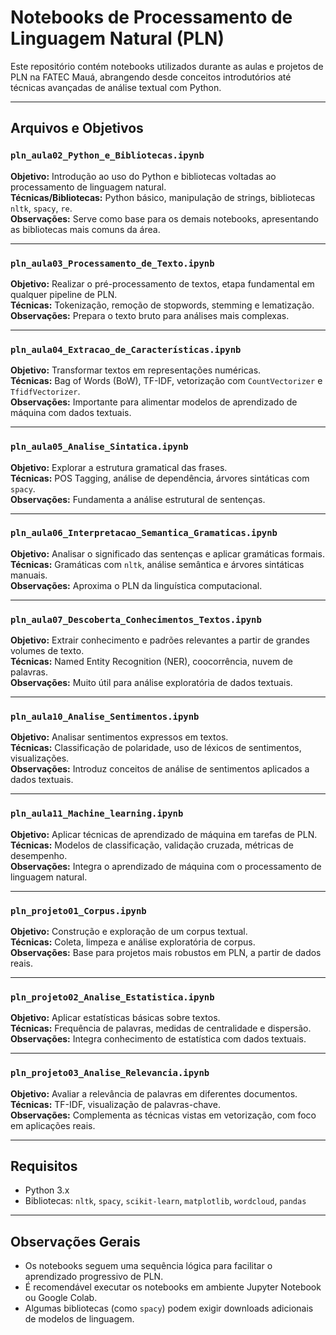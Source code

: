 # Notebooks de Processamento de Linguagem Natural (PLN)

Este repositório contém notebooks utilizados durante as aulas e projetos de PLN na FATEC Mauá, abrangendo desde conceitos introdutórios até técnicas avançadas de análise textual com Python.

---

## Arquivos e Objetivos

### `pln_aula02_Python_e_Bibliotecas.ipynb`
**Objetivo:** Introdução ao uso do Python e bibliotecas voltadas ao processamento de linguagem natural.  
**Técnicas/Bibliotecas:** Python básico, manipulação de strings, bibliotecas `nltk`, `spacy`, `re`.  
**Observações:** Serve como base para os demais notebooks, apresentando as bibliotecas mais comuns da área.

---

### `pln_aula03_Processamento_de_Texto.ipynb`
**Objetivo:** Realizar o pré-processamento de textos, etapa fundamental em qualquer pipeline de PLN.  
**Técnicas:** Tokenização, remoção de stopwords, stemming e lematização.  
**Observações:** Prepara o texto bruto para análises mais complexas.

---

### `pln_aula04_Extracao_de_Características.ipynb`
**Objetivo:** Transformar textos em representações numéricas.  
**Técnicas:** Bag of Words (BoW), TF-IDF, vetorização com `CountVectorizer` e `TfidfVectorizer`.  
**Observações:** Importante para alimentar modelos de aprendizado de máquina com dados textuais.

---

### `pln_aula05_Analise_Sintatica.ipynb`
**Objetivo:** Explorar a estrutura gramatical das frases.  
**Técnicas:** POS Tagging, análise de dependência, árvores sintáticas com `spacy`.  
**Observações:** Fundamenta a análise estrutural de sentenças.

---

### `pln_aula06_Interpretacao_Semantica_Gramaticas.ipynb`
**Objetivo:** Analisar o significado das sentenças e aplicar gramáticas formais.  
**Técnicas:** Gramáticas com `nltk`, análise semântica e árvores sintáticas manuais.  
**Observações:** Aproxima o PLN da linguística computacional.

---

### `pln_aula07_Descoberta_Conhecimentos_Textos.ipynb`
**Objetivo:** Extrair conhecimento e padrões relevantes a partir de grandes volumes de texto.  
**Técnicas:** Named Entity Recognition (NER), coocorrência, nuvem de palavras.  
**Observações:** Muito útil para análise exploratória de dados textuais.

---

### `pln_aula10_Analise_Sentimentos.ipynb`
**Objetivo:** Analisar sentimentos expressos em textos.  
**Técnicas:** Classificação de polaridade, uso de léxicos de sentimentos, visualizações.  
**Observações:** Introduz conceitos de análise de sentimentos aplicados a dados textuais.

---

### `pln_aula11_Machine_learning.ipynb`
**Objetivo:** Aplicar técnicas de aprendizado de máquina em tarefas de PLN.  
**Técnicas:** Modelos de classificação, validação cruzada, métricas de desempenho.  
**Observações:** Integra o aprendizado de máquina com o processamento de linguagem natural.

---

### `pln_projeto01_Corpus.ipynb`
**Objetivo:** Construção e exploração de um corpus textual.  
**Técnicas:** Coleta, limpeza e análise exploratória de corpus.  
**Observações:** Base para projetos mais robustos em PLN, a partir de dados reais.

---

### `pln_projeto02_Analise_Estatistica.ipynb`
**Objetivo:** Aplicar estatísticas básicas sobre textos.  
**Técnicas:** Frequência de palavras, medidas de centralidade e dispersão.  
**Observações:** Integra conhecimento de estatística com dados textuais.

---

### `pln_projeto03_Analise_Relevancia.ipynb`
**Objetivo:** Avaliar a relevância de palavras em diferentes documentos.  
**Técnicas:** TF-IDF, visualização de palavras-chave.  
**Observações:** Complementa as técnicas vistas em vetorização, com foco em aplicações reais.

---

## Requisitos

- Python 3.x  
- Bibliotecas: `nltk`, `spacy`, `scikit-learn`, `matplotlib`, `wordcloud`, `pandas`

---

## Observações Gerais

- Os notebooks seguem uma sequência lógica para facilitar o aprendizado progressivo de PLN.
- É recomendável executar os notebooks em ambiente Jupyter Notebook ou Google Colab.
- Algumas bibliotecas (como `spacy`) podem exigir downloads adicionais de modelos de linguagem.